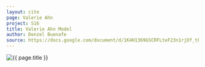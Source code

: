 ```yaml
---
layout: cite
page: Valerie Ahn
project: S16
title: Valerie Ahn Model
author: Denzel Buenafe
source: https://docs.google.com/document/d/1K4H1369GSCRFLteF23n1rjDf_tke8aqb4F7cfBas3RI/edit?usp=sharing
---
```

![{{ page.title }}](/projects/S16/characters/val/Val.png)
